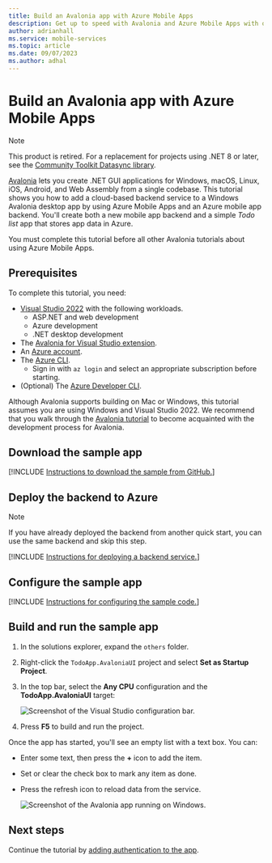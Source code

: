 ```yaml
---
title: Build an Avalonia app with Azure Mobile Apps
description: Get up to speed with Avalonia and Azure Mobile Apps with our tutorial.
author: adrianhall
ms.service: mobile-services
ms.topic: article
ms.date: 09/07/2023
ms.author: adhal
---
```


# Build an Avalonia app with Azure Mobile Apps

> [!NOTE]
> This product is retired. For a replacement for projects using .NET 8 or later, see the [Community Toolkit Datasync library](https://aka.ms/azure-mobile-apps/docs).

[Avalonia](https://www.avaloniaui.net/) lets you create .NET GUI applications for Windows, macOS, Linux, iOS, Android, and Web Assembly from a single codebase.  This tutorial shows you how to add a cloud-based backend service to a Windows Avalonia desktop app by using Azure Mobile Apps and an Azure mobile app backend. You'll create both a new mobile app backend and a simple *Todo list* app that stores app data in Azure.

You must complete this tutorial before all other Avalonia tutorials about using Azure Mobile Apps.

## Prerequisites

To complete this tutorial, you need:

* [Visual Studio 2022](/visualstudio/install/install-visual-studio?view=vs-2022&preserve-view=true) with the following workloads.
  * ASP.NET and web development
  * Azure development
  * .NET desktop development
* The [Avalonia for Visual Studio extension](https://docs.avaloniaui.net/docs/getting-started/ide-support#visual-studio).
* An [Azure account](https://azure.microsoft.com/pricing/free-trial).
* The [Azure CLI](/cli/azure/install-azure-cli).
  * Sign in with `az login` and select an appropriate subscription before starting.
* (Optional) The [Azure Developer CLI](/azure/developer/azure-developer-cli/install-azd).

Although Avalonia supports building on Mac or Windows, this tutorial assumes you are using Windows and Visual Studio 2022.  We recommend that you walk through the [Avalonia tutorial](https://docs.avaloniaui.net/docs/next/get-started/test-drive/introduction) to become acquainted with the development process for Avalonia.

## Download the sample app

[!INCLUDE [Instructions to download the sample from GitHub.](~/mobile-apps/azure-mobile-apps/includes/quickstart/windows/download-sample.md)]

## Deploy the backend to Azure

> [!NOTE]
> If you have already deployed the backend from another quick start, you can use the same backend and skip this step.

[!INCLUDE [Instructions for deploying a backend service.](~/mobile-apps/azure-mobile-apps/includes/quickstart/windows/deploy-backend.md)]

## Configure the sample app

[!INCLUDE [Instructions for configuring the sample code.](~/mobile-apps/azure-mobile-apps/includes/quickstart/windows/configure-sample.md)]

## Build and run the sample app

1. In the solutions explorer, expand the `others` folder.
1. Right-click the `TodoApp.AvaloniaUI` project and select **Set as Startup Project**.
1. In the top bar, select the **Any CPU** configuration and the **TodoApp.AvaloniaUI** target:

    ![Screenshot of the Visual Studio configuration bar.](./media/win-configuration.png)

2. Press **F5** to build and run the project.

Once the app has started, you'll see an empty list with a text box.  You can:

* Enter some text, then press the **+** icon to add the item.
* Set or clear the check box to mark any item as done.
* Press the refresh icon to reload data from the service.

    ![Screenshot of the Avalonia app running on Windows.](./media/running-app.png)

## Next steps

Continue the tutorial by [adding authentication to the app](./authentication.md).

